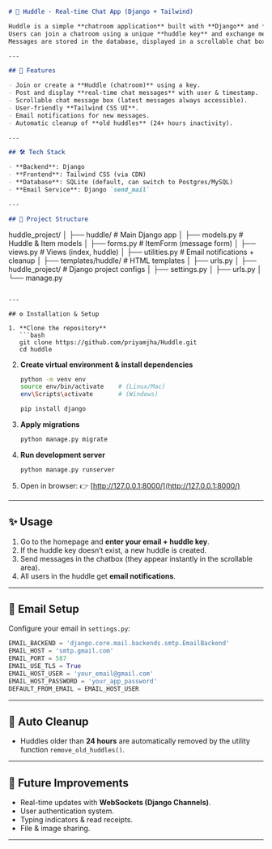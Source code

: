 ```markdown
# 💬 Huddle - Real-time Chat App (Django + Tailwind)

Huddle is a simple **chatroom application** built with **Django** and **Tailwind CSS**.  
Users can join a chatroom using a unique **huddle key** and exchange messages.  
Messages are stored in the database, displayed in a scrollable chat box, and notifications can be sent via email.

---

## 🚀 Features

- Join or create a **Huddle (chatroom)** using a key.
- Post and display **real-time chat messages** with user & timestamp.
- Scrollable chat message box (latest messages always accessible).
- User-friendly **Tailwind CSS UI**.
- Email notifications for new messages.
- Automatic cleanup of **old huddles** (24+ hours inactivity).

---

## 🛠️ Tech Stack

- **Backend**: Django
- **Frontend**: Tailwind CSS (via CDN)
- **Database**: SQLite (default, can switch to Postgres/MySQL)
- **Email Service**: Django `send_mail`

---

## 📂 Project Structure

```

huddle\_project/
│
├── huddle/                # Main Django app
│   ├── models.py          # Huddle & Item models
│   ├── forms.py           # ItemForm (message form)
│   ├── views.py           # Views (index, huddle)
│   ├── utilities.py       # Email notifications + cleanup
│   ├── templates/huddle/  # HTML templates
│   ├── urls.py
│
├── huddle\_project/        # Django project configs
│   ├── settings.py
│   ├── urls.py
│
└── manage.py

````

---

## ⚙️ Installation & Setup

1. **Clone the repository**
   ```bash
   git clone https://github.com/priyamjha/Huddle.git
   cd huddle
````

2. **Create virtual environment & install dependencies**

   ```bash
   python -m venv env
   source env/bin/activate    # (Linux/Mac)
   env\Scripts\activate       # (Windows)

   pip install django
   ```

3. **Apply migrations**

   ```bash
   python manage.py migrate
   ```

4. **Run development server**

   ```bash
   python manage.py runserver
   ```

5. Open in browser:
   👉 [http://127.0.0.1:8000/](http://127.0.0.1:8000/)

---

## ✨ Usage

1. Go to the homepage and **enter your email + huddle key**.
2. If the huddle key doesn’t exist, a new huddle is created.
3. Send messages in the chatbox (they appear instantly in the scrollable area).
4. All users in the huddle get **email notifications**.

---

## 📧 Email Setup

Configure your email in `settings.py`:

```python
EMAIL_BACKEND = 'django.core.mail.backends.smtp.EmailBackend'
EMAIL_HOST = 'smtp.gmail.com'
EMAIL_PORT = 587
EMAIL_USE_TLS = True
EMAIL_HOST_USER = 'your_email@gmail.com'
EMAIL_HOST_PASSWORD = 'your_app_password'
DEFAULT_FROM_EMAIL = EMAIL_HOST_USER
```

---

## 🧹 Auto Cleanup

* Huddles older than **24 hours** are automatically removed by the utility function `remove_old_huddles()`.

---

## 🔮 Future Improvements

* Real-time updates with **WebSockets (Django Channels)**.
* User authentication system.
* Typing indicators & read receipts.
* File & image sharing.

---